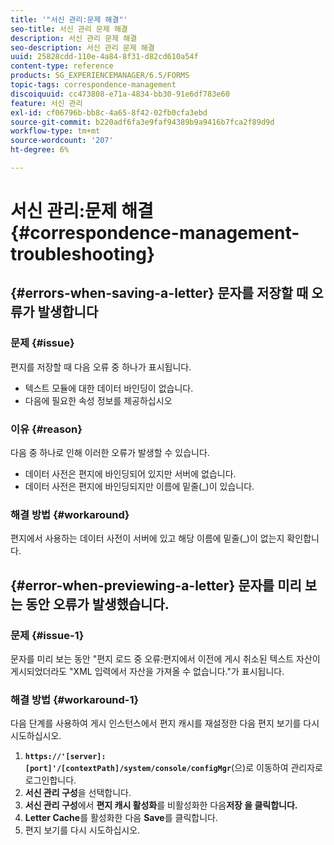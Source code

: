 ```yaml
---
title: '"서신 관리:문제 해결"'
seo-title: 서신 관리 문제 해결
description: 서신 관리 문제 해결
seo-description: 서신 관리 문제 해결
uuid: 25828cdd-110e-4a84-8f31-d82cd610a54f
content-type: reference
products: SG_EXPERIENCEMANAGER/6.5/FORMS
topic-tags: correspondence-management
discoiquuid: cc473808-e71a-4834-bb30-91e6df783e60
feature: 서신 관리
exl-id: cf06796b-bb8c-4a65-8f42-02fb0cfa3ebd
source-git-commit: b220adf6fa3e9faf94389b9a9416b7fca2f89d9d
workflow-type: tm+mt
source-wordcount: '207'
ht-degree: 6%

---
```


# 서신 관리:문제 해결 {#correspondence-management-troubleshooting}

## {#errors-when-saving-a-letter} 문자를 저장할 때 오류가 발생합니다

### 문제 {#issue}

편지를 저장할 때 다음 오류 중 하나가 표시됩니다.

* 텍스트 모듈에 대한 데이터 바인딩이 없습니다.
* 다음에 필요한 속성 정보를 제공하십시오

### 이유 {#reason}

다음 중 하나로 인해 이러한 오류가 발생할 수 있습니다.

* 데이터 사전은 편지에 바인딩되어 있지만 서버에 없습니다.
* 데이터 사전은 편지에 바인딩되지만 이름에 밑줄(_)이 있습니다.

### 해결 방법 {#workaround}

편지에서 사용하는 데이터 사전이 서버에 있고 해당 이름에 밑줄(_)이 없는지 확인합니다.

## {#error-when-previewing-a-letter} 문자를 미리 보는 동안 오류가 발생했습니다.

### 문제 {#issue-1}

문자를 미리 보는 동안 &quot;편지 로드 중 오류:편지에서 이전에 게시 취소된 텍스트 자산이 게시되었더라도 &quot;XML 입력에서 자산을 가져올 수 없습니다.&quot;가 표시됩니다.

### 해결 방법 {#workaround-1}

다음 단계를 사용하여 게시 인스턴스에서 편지 캐시를 재설정한 다음 편지 보기를 다시 시도하십시오.

1. **`https://'[server]:[port]'/[contextPath]/system/console/configMgr`**(으)로 이동하여 관리자로 로그인합니다.
1. **서신 관리 구성**&#x200B;을 선택합니다.
1. **서신 관리 구성**&#x200B;에서 **편지 캐시 활성화**&#x200B;를 비활성화한 다음&#x200B;**저장 을 클릭합니다.**
1. **Letter Cache**&#x200B;를 활성화한 다음 **Save**&#x200B;를 클릭합니다.
1. 편지 보기를 다시 시도하십시오.
